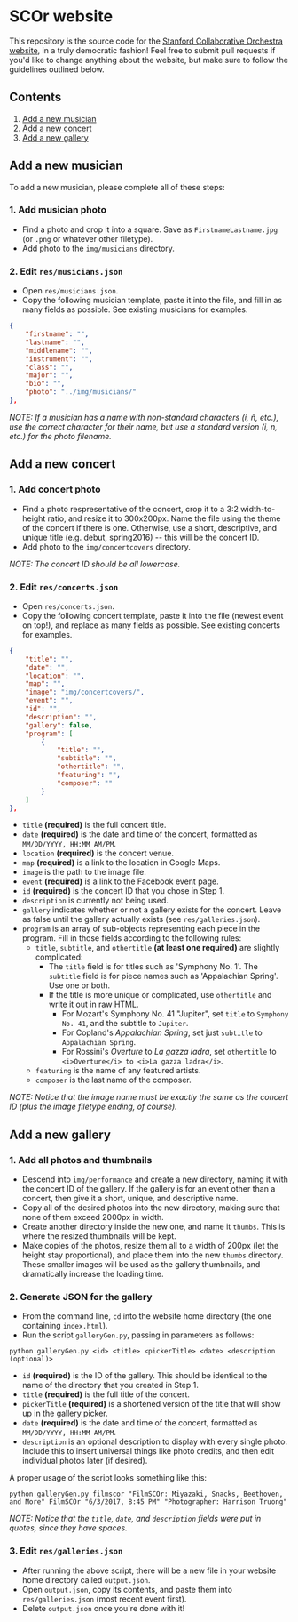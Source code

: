 # SCOr website

This repository is the source code for the <a href="http://web.stanford.edu/group/scor/" target="_blank">Stanford Collaborative Orchestra website</a>, in a truly democratic fashion! Feel free to submit pull requests if you'd like to change anything about the website, but make sure to follow the guidelines outlined below.

## Contents

1. [Add a new musician](#add-a-new-musician)
2. [Add a new concert](#add-a-new-concert)
3. [Add a new gallery](#add-a-new-gallery)

## Add a new musician

To add a new musician, please complete all of these steps:
### 1. Add musician photo
* Find a photo and crop it into a square. Save as `FirstnameLastname.jpg` (or `.png` or whatever other filetype).
* Add photo to the `img/musicians` directory.

### 2. Edit `res/musicians.json`
* Open `res/musicians.json`.
* Copy the following musician template, paste it into the file, and fill in as many fields as possible. See existing musicians for examples.
```json
{
	"firstname": "",
	"lastname": "",
	"middlename": "",
	"instrument": "",
	"class": "",
	"major": "",
	"bio": "",
	"photo": "../img/musicians/"
},
```
_NOTE: If a musician has a name with non-standard characters (í, ñ, etc.), use the correct character for their name, but use a standard version (i, n, etc.) for the photo filename._

## Add a new concert

### 1. Add concert photo
* Find a photo respresentative of the concert, crop it to a 3:2 width-to-height ratio, and resize it to 300x200px. Name the file using the theme of the concert if there is one. Otherwise, use a short, descriptive, and unique title (e.g. debut, spring2016) -- this will be the concert ID.
* Add photo to the `img/concertcovers` directory.

_NOTE: The concert ID should be all lowercase._

### 2. Edit `res/concerts.json`
* Open `res/concerts.json`.
* Copy the following concert template, paste it into the file (newest event on top!), and replace as many fields as possible. See existing concerts for examples.
```json
{
	"title": "",
	"date": "",
	"location": "",
	"map": "",
	"image": "img/concertcovers/",
	"event": "",
	"id": "",
	"description": "",
	"gallery": false,
	"program": [
		{
			"title": "",
			"subtitle": "",
			"othertitle": "",
			"featuring": "",
			"composer": ""
		}
	]
},
```
* `title` **(required)** is the full concert title.
* `date` **(required)** is the date and time of the concert, formatted as `MM/DD/YYYY, HH:MM AM/PM`.
* `location` **(required)** is the concert venue.
* `map` **(required)** is a link to the location in Google Maps.
* `image` is the path to the image file.
* `event` **(required)** is a link to the Facebook event page.
* `id` **(required)** is the concert ID that you chose in Step 1.
* `description` is currently not being used.
* `gallery` indicates whether or not a gallery exists for the concert. Leave as false until the gallery actually exists (see `res/galleries.json`).
* `program` is an array of sub-objects representing each piece in the program. Fill in those fields according to the following rules:
	* `title`, `subtitle`, and `othertitle` **(at least one required)** are slightly complicated:
		* The `title` field is for titles such as 'Symphony No. 1'. The `subtitle` field is for piece names such as 'Appalachian Spring'. Use one or both.
		* If the title is more unique or complicated, use `othertitle` and write it out in raw HTML.
			* For Mozart's Symphony No. 41 "Jupiter", set `title` to `Symphony No. 41`, and the subtitle to `Jupiter`.
			* For Copland's _Appalachian Spring_, set just `subtitle` to `Appalachian Spring`.
			* For Rossini's _Overture_ to _La gazza ladra_, set `othertitle` to `<i>Overture</i> to <i>La gazza ladra</i>`.
	* `featuring` is the name of any featured artists.
	* `composer` is the last name of the composer.

_NOTE: Notice that the image name must be exactly the same as the concert ID (plus the image filetype ending, of course)._

## Add a new gallery

### 1. Add all photos and thumbnails
* Descend into `img/performance` and create a new directory, naming it with the concert ID of the gallery. If the gallery is for an event other than a concert, then give it a short, unique, and descriptive name.
* Copy all of the desired photos into the new directory, making sure that none of them exceed 2000px in width.
* Create another directory inside the new one, and name it `thumbs`. This is where the resized thumbnails will be kept.
* Make copies of the photos, resize them all to a width of 200px (let the height stay proportional), and place them into the new `thumbs` directory. These smaller images will be used as the gallery thumbnails, and dramatically increase the loading time.

### 2. Generate JSON for the gallery
* From the command line, `cd` into the website home directory (the one containing `index.html`).
* Run the script `galleryGen.py`, passing in parameters as follows:
```shell
python galleryGen.py <id> <title> <pickerTitle> <date> <description (optional)>
```
* `id` **(required)** is the ID of the gallery. This should be identical to the name of the directory that you created in Step 1.
* `title` **(required)** is the full title of the concert.
* `pickerTitle` **(required)** is a shortened version of the title that will show up in the gallery picker.
* `date` **(required)** is the date and time of the concert, formatted as `MM/DD/YYYY, HH:MM AM/PM`.
* `description` is an optional description to display with every single photo. Include this to insert universal things like photo credits, and then edit individual photos later (if desired).

A proper usage of the script looks something like this:
```shell
python galleryGen.py filmscor "FilmSCOr: Miyazaki, Snacks, Beethoven, and More" FilmSCOr "6/3/2017, 8:45 PM" "Photographer: Harrison Truong"
```

_NOTE: Notice that the `title`, `date`, and `description` fields were put in quotes, since they have spaces._

### 3. Edit `res/galleries.json`
* After running the above script, there will be a new file in your website home directory called `output.json`.
* Open `output.json`, copy its contents, and paste them into `res/galleries.json` (most recent event first).
* Delete `output.json` once you're done with it!











